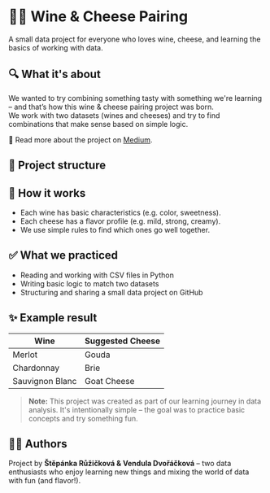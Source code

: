 # 🧀🍷 Wine & Cheese Pairing

A small data project for everyone who loves wine, cheese, and learning the basics of working with data.

## 🔍 What it's about

We wanted to try combining something tasty with something we're learning – and that’s how this wine & cheese pairing project was born.  
We work with two datasets (wines and cheeses) and try to find combinations that make sense based on simple logic.

📝 Read more about the project on [Medium]([https://medium.com/your-article-link-here](https://medium.com/@stepa.ruzickova/list/reading-list)).


## 📁 Project structure



## 🧠 How it works

- Each wine has basic characteristics (e.g. color, sweetness).
- Each cheese has a flavor profile (e.g. mild, strong, creamy).
- We use simple rules to find which ones go well together.

## ✅ What we practiced

- Reading and working with CSV files in Python  
- Writing basic logic to match two datasets  
- Structuring and sharing a small data project on GitHub


## ✨ Example result

| Wine            | Suggested Cheese     |
|-----------------|----------------------|
| Merlot          | Gouda                |
| Chardonnay      | Brie                 |
| Sauvignon Blanc | Goat Cheese          |

> **Note:** This project was created as part of our learning journey in data analysis. It's intentionally simple – the goal was to practice basic concepts and try something fun.

## 👩‍💻 Authors

Project by **Štěpánka Růžičková & Vendula Dvořáčková** – two data enthusiasts who enjoy learning new things and mixing the world of data with fun (and flavor!).
